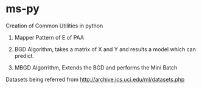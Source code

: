 # ms-py

Creation of Common Utilities in python

1. Mapper Pattern of E of PAA

2. BGD Algorithm, takes a matrix of X and Y and results a model which can predict. 

3. MBGD Algorrithm, Extends the BGD and performs the Mini Batch

Datasets being referred from http://archive.ics.uci.edu/ml/datasets.php
